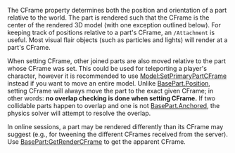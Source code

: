 The CFrame property determines both the position and orientation of a part relative to the world. The part is rendered such that the CFrame is the center of the rendered 3D model (with one exception outlined below). For keeping track of positions relative to a part's CFrame, an `/Attachment` is useful. Most visual flair objects (such as particles and lights) will render at a part's CFrame.

When setting CFrame, other joined parts are also moved relative to the part whose CFrame was set. This could be used for teleporting a player's character, however it is recommended to use [Model:SetPrimaryPartCFrame](https://developer.roblox.com/en-us/api-reference/function/Model/SetPrimaryPartCFrame) instead if you want to move an entire model. Unlike [BasePart.Position](https://developer.roblox.com/en-us/api-reference/property/BasePart/Position), setting CFrame will always move the part to the exact given CFrame; in other words: **no overlap checking is done when setting CFrame.** If two collidable parts happen to overlap and one is not [BasePart.Anchored](https://developer.roblox.com/en-us/api-reference/property/BasePart/Anchored), the physics solver will attempt to resolve the overlap.

In online sessions, a part may be rendered differently than its CFrame may suggest (e.g., for tweening the different CFrames received from the server). Use [BasePart:GetRenderCFrame](https://developer.roblox.com/en-us/api-reference/function/BasePart/GetRenderCFrame) to get the apparent CFrame.